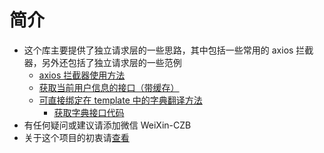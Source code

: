 # 简介
- 这个库主要提供了独立请求层的一些思路，其中包括一些常用的 axios 拦截器，另外还包括了独立请求层的一些范例
  - [axios 拦截器使用方法](https://github.com/czb3279338858/axios-interceptors/blob/main/src/utils/initSelfAxios.ts)
  - [获取当前用户信息的接口（带缓存）](https://github.com/czb3279338858/axios-interceptors/blob/main/src/request/axiosUser.ts)
  - [可直接绑定在 template 中的字典翻译方法](https://github.com/czb3279338858/axios-interceptors/blob/main/src/utils/transDict.ts)
    - [获取字典接口代码](https://github.com/czb3279338858/axios-interceptors/blob/main/src/utils/getDict.ts)
- 有任何疑问或建议请添加微信 WeiXin-CZB
- 关于这个项目的初衷请[查看](https://www.cnblogs.com/qq3279338858/p/16445704.html)
